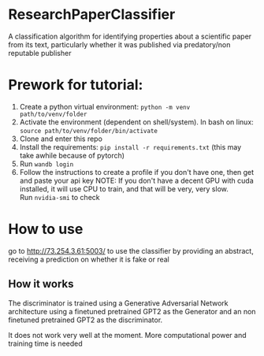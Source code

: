 # ResearchPaperClassifier
A classification algorithm for identifying properties about a scientific paper from its text, particularly whether it was published via predatory/non reputable publisher


# Prework for tutorial:
1. Create a python virtual environment: `python -m venv path/to/venv/folder`
1. Activate the environment (dependent on shell/system). In bash on linux: `source path/to/venv/folder/bin/activate`
1. Clone and enter this repo
1. Install the requirements: `pip install -r requirements.txt` (this may take awhile because of pytorch)
1. Run `wandb login`
1. Follow the instructions to create a profile if you don't have one, then get and paste your api key
NOTE: If you don't have a decent GPU with cuda installed, it will use CPU to train, and that will be very, very slow.    
Run `nvidia-smi` to check 

# How to use
go to http://73.254.3.61:5003/ to use the classifier by providing an abstract, receiving a prediction on whether it is fake or real

## How it works
The discriminator is trained using a Generative Adversarial Network architecture using a finetuned pretrained GPT2 as the Generator and an non finetuned pretrained GPT2 as the discriminator.    

It does not work very well at the moment. More computational power and training time is needed

